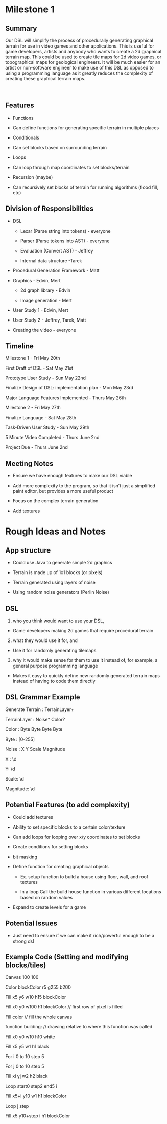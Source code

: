 # Milestone 1

## Summary

Our DSL will simplify the process of procedurally generating graphical terrain for use in video games and other applications. This is useful for game developers, artists and anybody who wants to create a 2d graphical terrain map. This could be used to create tile maps for 2d video games, or topographical maps for geological engineers. It will be much easier for an artist or non-software engineer to make use of this DSL as opposed to using a programming language as it greatly reduces the complexity of creating these graphical terrain maps.
<br /><br /><br />
## Features

- Functions

- Can define functions for generating specific terrain in multiple places

- Conditionals

- Can set blocks based on surrounding terrain

- Loops

- Can loop through map coordinates to set blocks/terrain

- Recursion (maybe)

- Can recursively set blocks of terrain for running algorithms (flood fill, etc)

## Division of Responsibilities

- DSL

  - Lexar (Parse string into tokens) - everyone

  - Parser (Parse tokens into AST) - everyone

  - Evaluation (Convert AST) - Jeffrey

  - Internal data structure -Tarek

- Procedural Generation Framework - Matt

- Graphics - Edvin, Mert

  - 2d graph library - Edvin

  - Image generation - Mert

- User Study 1 - Edvin, Mert

- User Study 2 - Jeffrey, Tarek, Matt

- Creating the video - everyone

## Timeline

Milestone 1 - Fri May 20th

First Draft of DSL - Sat May 21st

Prototype User Study - Sun May 22nd

Finalize Design of DSL: implementation plan - Mon May 23rd

Major Language Features Implemented - Thurs May 26th

Milestone 2 - Fri May 27th

Finalize Language - Sat May 28th

Task-Driven User Study - Sun May 29th

5 Minute Video Completed - Thurs June 2nd

Project Due - Thurs June 2nd

## Meeting Notes

- Ensure we have enough features to make our DSL viable

- Add more complexity to the program, so that it isn’t just a simplified paint editor, but provides a more useful product

- Focus on the complex terrain generation

- Add textures

# Rough Ideas and Notes

## App structure

- Could use Java to generate simple 2d graphics

- Terrain is made up of 1x1 blocks (or pixels)

- Terrain generated using layers of noise

- Using random noise generators (Perlin Noise)



## DSL

1) who you think would want to use your DSL, 

- Game developers making 2d games that require procedural terrain

2) what they would use it for, and 

- Use it for randomly generating tilemaps

3) why it would make sense for them to use it instead of, for example, a general purpose programming language

- Makes it easy to quickly define new randomly generated terrain maps instead of having to code them directly



## DSL Grammar Example

Generate Terrain : TerrainLayer+

TerrainLayer : Noise* Color?

Color : Byte Byte Byte Byte 


Byte : [0-255]

Noise :  X Y Scale Magnitude

X : \d

Y: \d

Scale: \d

Magnitude: \d





## Potential Features (to add complexity)

- Could add textures

- Ability to set specific blocks to a certain color/texture

- Can add loops for looping over x/y coordinates to set blocks

- Create conditions for setting blocks

- bit masking

- Define function for creating graphical objects


  - Ex. setup function to build a house using floor, wall, and roof textures


  - In a loop Call the build house function in various different locations based on random values

- Expand to create levels for a game





## Potential Issues

- Just need to  ensure if we can make it rich/powerful enough to be a strong dsl



## Example Code (Setting and modifying blocks/tiles)



Canvas 100 100 




Color blockColor r5 g255 b200



Fill x5 y6 w10 h15 blockColor



Fill x0 y0 w100 h1 blockColor // first row of pixel is filled

Fill color // fill the whole canvas 



function building: // drawing relative to where this function was called

Fill x0 y0 w10 h10 white

Fill x5 y5 w1 h1 black



For i 0 to 10 step 5

For j 0 to 10 step 5

Fill xi yj w2 h2 black



Loop start0 step2 end5 i

Fill x5+i y10 w1 h1 blockColor



Loop j step

Fill x5 y10+step i h1 blockColor
